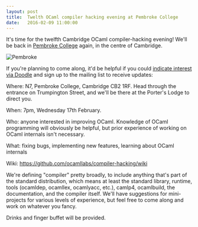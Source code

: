 ```yaml
---
layout: post
title:  Twelth OCaml compiler hacking evening at Pembroke College
date:   2016-02-09 11:00:00
---
```


It's time for the twelfth Cambridge OCaml compiler-hacking evening! We'll be back in [Pembroke College][pembroke] again, in the centre of Cambridge.

![Pembroke](/compiler-hacking/imgs/pembroke_new_court.jpg)

If you're planning to come along, it'd be helpful if you could [indicate interest via Doodle][doodle] and sign up to the mailing list to receive updates:

Where: N7, Pembroke College, Cambridge CB2 1RF. Head through the entrance on Trumpington Street, and we'll be there at the Porter's Lodge to direct you.

When: 7pm, Wednesday 17th February.

Who: anyone interested in improving OCaml. Knowledge of OCaml programming will obviously be helpful, but prior experience of working on OCaml internals isn't necessary.

What: fixing bugs, implementing new features, learning about OCaml internals

Wiki: https://github.com/ocamllabs/compiler-hacking/wiki

We're defining "compiler" pretty broadly, to include anything that's part of the standard distribution, which means at least the standard library, runtime, tools (ocamldep, ocamllex, ocamlyacc, etc.), camlp4, ocamlbuild, the documentation, and the compiler itself. We'll have suggestions for mini-projects for various levels of experience, but feel free to come along and work on whatever you fancy.

Drinks and finger buffet will be provided.

[pembroke]: http://www.pem.cam.ac.uk/
[doodle]: http://doodle.com/poll/u439rkzkawy8gftn
